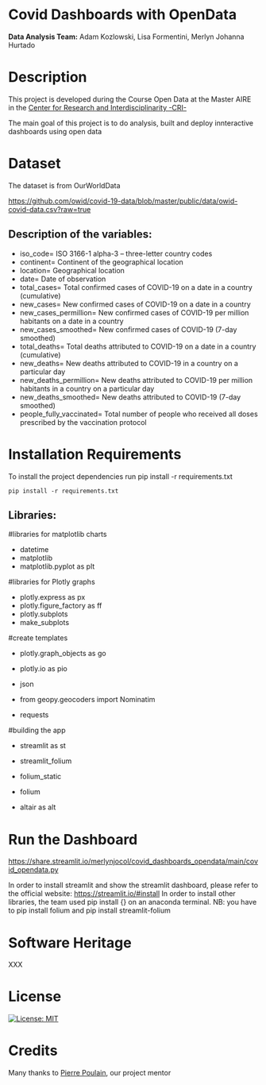 # Covid Dashboards with OpenData

**Data Analysis Team:** Adam Kozlowski, Lisa Formentini, Merlyn Johanna Hurtado

# Description
This project is developed during the Course Open Data at the Master AIRE in the [Center for Research and Interdisciplinarity -CRI- ](https://cri-paris.org/en)

The main goal of this project is to do analysis,  built and deploy innteractive dashboards using open data 

# Dataset 
 The dataset  is from OurWorldData 
 
 https://github.com/owid/covid-19-data/blob/master/public/data/owid-covid-data.csv?raw=true
 

 ## Description of the variables:

- iso_code= ISO 3166-1 alpha-3 – three-letter country codes
- continent= Continent of the geographical location
- location=	Geographical location
- date=	Date of observation
- total_cases= Total confirmed cases of COVID-19 on a date in a country (cumulative)
- new_cases= New confirmed cases of COVID-19 on a date in a country 
- new_cases_permillion= New confirmed cases of COVID-19 per million habitants on a date in a country 
- new_cases_smoothed= New confirmed cases of COVID-19 (7-day smoothed)
- total_deaths= Total deaths attributed to COVID-19 on a date in a country (cumulative)
- new_deaths= New deaths attributed to COVID-19 in a country on a particular day 
- new_deaths_permillion= New deaths attributed to COVID-19 per million habitants in a country on a particular day
- new_deaths_smoothed= New deaths attributed to COVID-19 (7-day smoothed)
- people_fully_vaccinated= Total number of people who received all doses prescribed by the vaccination protocol

# Installation Requirements

To install the project dependencies run pip install -r requirements.txt
```
pip install -r requirements.txt
```

 ## Libraries:
 
 #libraries for matplotlib charts
- datetime
- matplotlib
- matplotlib.pyplot as plt

#libraries for Plotly graphs
- plotly.express as px
- plotly.figure_factory as ff
- plotly.subplots 
- make_subplots

#create templates
- plotly.graph_objects as go
- plotly.io as pio

- json
- from geopy.geocoders import Nominatim 
- requests

#building the app
- streamlit as st
- streamlit_folium 
- folium_static 
- folium

- altair as alt

# Run the Dashboard

https://share.streamlit.io/merlynjocol/covid_dashboards_opendata/main/covid_opendata.py

In order to install streamlit and show the streamlit dashboard, please refer to the official website: https://streamlit.io/#install
In order to install other libraries, the team used pip install {} on an anaconda terminal. 
NB: you have to pip install folium and pip install streamlit-folium

# Software Heritage

XXX

# License

[![License: MIT](https://img.shields.io/badge/License-MIT-yellow.svg)](https://opensource.org/licenses/MIT)

# Credits

Many thanks to [Pierre Poulain](https://github.com/pierrepo), our project mentor
